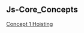 ## Js-Core_Concepts

[Concept 1 Hoisting](https://github.com/karankris/Js-Core_Concepts/tree/main/A%29%20Hoisting/index.js)


